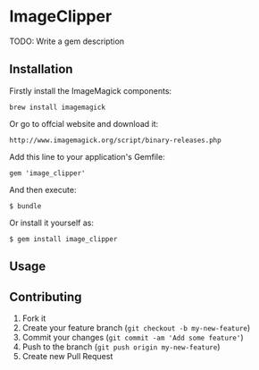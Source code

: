 # ImageClipper

TODO: Write a gem description

## Installation

Firstly install the ImageMagick components:

    brew install imagemagick

Or go to offcial website and download it:

    http://www.imagemagick.org/script/binary-releases.php

Add this line to your application's Gemfile:

    gem 'image_clipper'

And then execute:

    $ bundle

Or install it yourself as:

    $ gem install image_clipper

## Usage



## Contributing

1. Fork it
2. Create your feature branch (`git checkout -b my-new-feature`)
3. Commit your changes (`git commit -am 'Add some feature'`)
4. Push to the branch (`git push origin my-new-feature`)
5. Create new Pull Request
